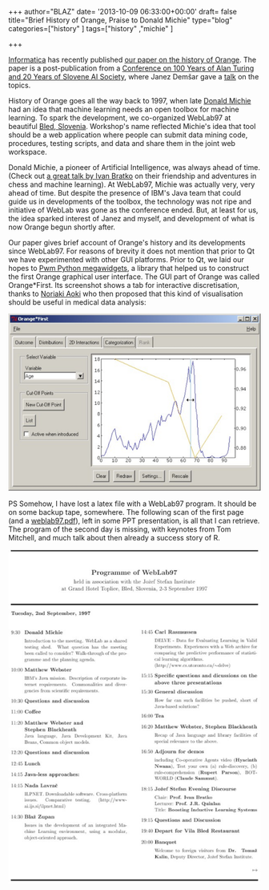 +++
author="BLAZ"
date= '2013-10-09 06:33:00+00:00'
draft= false
title="Brief History of Orange, Praise to Donald Michie"
type="blog"
categories=["history" ]
tags=["history" ,"michie" ]

+++

[Informatica](http://www.informatica.si/) has recently published [our paper on the history of Orange](http://www.informatica.si/PDF/37-1/09_Demsar%20-%20Orange%20-%20Data%20Mining%20Fruitful%20and%20Fun%20-%20A%20Historical%20Perspective.pdf). The paper is a post-publication from a [Conference on 100 Years of Alan Turing and 20 Years of Slovene AI Society](http://videolectures.net/is2012_turingslais2012/), where Janez Demšar gave a [talk](http://videolectures.net/is2012_demsar_orange/) on the topics.

History of Orange goes all the way back to 1997, when late [Donald Michie](http://en.wikipedia.org/wiki/Donald_Michie) had an idea that machine learning needs an open toolbox for machine learning. To spark the development, we co-organized WebLab97 at beautiful [Bled, Slovenia](http://en.wikipedia.org/wiki/Bled). Workshop's name reflected Michie's idea that tool should be a web application where people can submit data mining code, procedures, testing scripts, and data and share them in the joint web workspace. 

Donald Michie, a pioneer of Artificial Intelligence, was always ahead of time. (Check out [a great talk by Ivan Bratko](http://videolectures.net/is2012_bratko_ai_slovenia/) on their friendship and adventures in chess and machine learning). At WebLab97, Michie was actually very, very ahead of time. But despite the presence of IBM's Java team that could guide us in developments of the toolbox, the technology was not ripe and initiative of WebLab was gone as the conference ended. But, at least for us, the idea sparked interest of Janez and myself, and development of what is now Orange begun shortly after. 

Our paper gives brief account of Orange's history and its developments since WebLab97. For reasons of brevity it does not mention that prior to Qt we have experimented with other GUI platforms. Prior to Qt, we laid our hopes to [Pwm Python megawidgets](http://pmw.sourceforge.net/), a library that helped us to construct the first Orange graphical user interface. The GUI part of Orange was called Orange*First. Its screenshot shows a tab for interactive discretisation, thanks to [Noriaki Aoki](http://www.uthouston.edu/sbmi/faculty-and-staff/noriaki-aoki.htm) who then proposed that this kind of visualisation should be useful in medical data analysis:

![](/images/2013/10/09/orange-first_1.png__600x422_q95_crop_upscale.png)


PS Somehow, I have lost a latex file with a WebLab97 program. It should be on some backup tape, somewhere. The following scan of the first page (and a [weblab97.pdf](http://blog.biolab.si/wp-content/uploads/2013/10/09/weblab97.pdf)), left in some PPT presentation, is all that I can retrieve. The program of the second day is missing, with keynotes from Tom Mitchell, and much talk about then already a success story of R.

![](/images/2013/10/09/weblab97_1.jpg__600x794_q95_crop_upscale.jpg)

